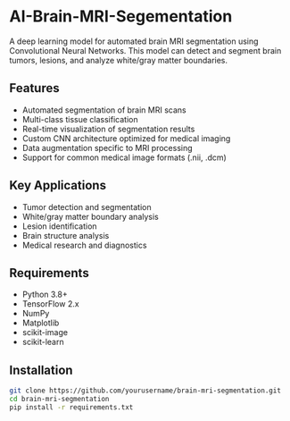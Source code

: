 # AI-Brain-MRI-Segementation

A deep learning model for automated brain MRI segmentation using Convolutional Neural Networks. This model can detect and segment brain tumors, lesions, and analyze white/gray matter boundaries.

## Features

- Automated segmentation of brain MRI scans
- Multi-class tissue classification
- Real-time visualization of segmentation results
- Custom CNN architecture optimized for medical imaging
- Data augmentation specific to MRI processing
- Support for common medical image formats (.nii, .dcm)

## Key Applications

- Tumor detection and segmentation
- White/gray matter boundary analysis
- Lesion identification
- Brain structure analysis
- Medical research and diagnostics

## Requirements

- Python 3.8+
- TensorFlow 2.x
- NumPy
- Matplotlib
- scikit-image
- scikit-learn

## Installation

```bash
git clone https://github.com/yourusername/brain-mri-segmentation.git
cd brain-mri-segmentation
pip install -r requirements.txt
